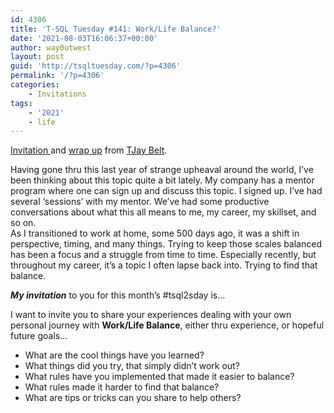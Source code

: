 ```yaml
---
id: 4306
title: 'T-SQL Tuesday #141: Work/Life Balance?'
date: '2021-08-03T16:06:37+00:00'
author: way0utwest
layout: post
guid: 'http://tsqltuesday.com/?p=4306'
permalink: '/?p=4306'
categories:
    - Invitations
tags:
    - '2021'
    - life
---
```


[Invitation ](https://tjaybelt.blogspot.com/2021/08/t-sql-tuesday-141-worklife-balance.html)and [wrap up](https://tjaybelt.blogspot.com/2021/08/t-sql-tuesday-141-worklife-balance-wrap.html) from [TJay Belt](https://tjaybelt.blogspot.com/).

Having gone thru this last year of strange upheaval around the world, I’ve been thinking about this topic quite a bit lately. My company has a mentor program where one can sign up and discuss this topic. I signed up. I’ve had several ‘sessions’ with my mentor. We’ve had some productive conversations about what this all means to me, my career, my skillset, and so on.  
As I transitioned to work at home, some 500 days ago, it was a shift in perspective, timing, and many things. Trying to keep those scales balanced has been a focus and a struggle from time to time. Especially recently, but throughout my career, it’s a topic I often lapse back into. Trying to find that balance.

***My invitation*** to you for this month’s #tsql2sday is…

I want to invite you to share your experiences dealing with your own personal journey with **Work/Life Balance**, either thru experience, or hopeful future goals…

- What are the cool things have you learned?
- What things did you try, that simply didn’t work out?
- What rules have you implemented that made it easier to balance?
- What rules made it harder to find that balance?
- What are tips or tricks can you share to help others?